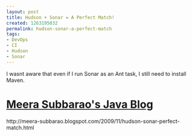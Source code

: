 ```yaml
---
layout: post
title: Hudson + Sonar = A Perfect Match!
created: 1263195032
permalink: hudson-sonar-a-perfect-match
tags:
- DevOps
- CI
- Hudson
- Sonar
---
```

<p>I wasnt aware that even if I run Sonar as an Ant task, I still need to install Maven. </p>
<h1 class="title"><a href="http://meera-subbarao.blogspot.com/">Meera Subbarao's  Java Blog</a></h1>
<p>http://meera-subbarao.blogspot.com/2009/11/hudson-sonar-perfect-match.html</p>
<p>&nbsp;</p>
<p>&nbsp;</p>
